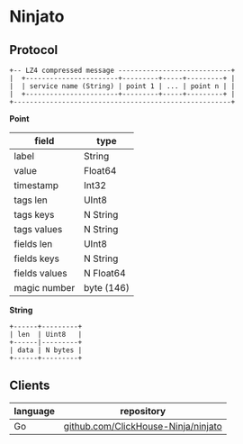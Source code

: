 # Ninjato

## Protocol 

```
+-- LZ4 compressed message ----------------------------+
|  +-----------------------+---------+-----+---------+ |
|  | service name (String) | point 1 | ... | point n | |
|  +-----------------------+---------+-----+---------+ |
+------------------------------------------------------+
```

**Point** 

|field|type|
|-----|----|
|label|String|
|value|Float64|
|timestamp|Int32|
|tags len|UInt8|
|tags keys|N String|
|tags values|N String|
|fields len|UInt8|
|fields keys|N String|
|fields values|N Float64|
|magic number|byte (146)|

**String** 
```
+------+---------+
| len  | Uint8   |
+------|---------+
| data | N bytes |
+------+---------+
```

## Clients 

|language|repository|
|-----|----|
|Go|[github.com/ClickHouse-Ninja/ninjato](https://github.com/ClickHouse-Ninja/ninjato)|
